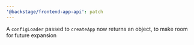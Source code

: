 ```yaml
---
'@backstage/frontend-app-api': patch
---
```


A `configLoader` passed to `createApp` now returns an object, to make room for future expansion
